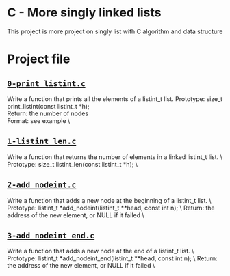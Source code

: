 # C - More singly linked lists
This project is more project on singly list with C algorithm and data structure

# Project file


## [`0-print_listint.c`](0-print_listint.c)
Write a function that prints all the elements of a listint_t list.
Prototype: size_t print_listint(const listint_t *h); \
Return: the number of nodes \
Format: see example \

## [`1-listint_len.c`](1-listint_len.c)
Write a function that returns the number of elements in a linked listint_t list. \ Prototype: size_t listint_len(const listint_t *h); \

## [`2-add_nodeint.c`](2-add_nodeint.c)
Write a function that adds a new node at the beginning of a listint_t list. \ Prototype: listint_t *add_nodeint(listint_t **head, const int n); \ Return: the address of the new element, or NULL if it failed \

## [`3-add_nodeint_end.c`](3-add_nodeint_end.c)
Write a function that adds a new node at the end of a listint_t list. \ Prototype: listint_t *add_nodeint_end(listint_t **head, const int n); \ Return: the address of the new element, or NULL if it failed \
